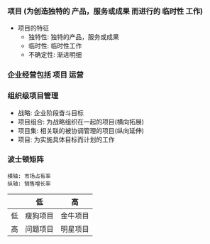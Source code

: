 ### 项目 (为创造独特的 产品，服务或成果 而进行的 临时性 工作)

- 项目的特征
    - 独特性: 独特的产品，服务或成果
    - 临时性: 临时性工作
    - 不确定性: 渐进明细


### 企业经营包括 项目 运营

### 组织级项目管理
- 战略: 企业阶段奋斗目标
- 项目组合: 为战略组织在一起的项目(横向拓展)
- 项目集: 相关联的被协调管理的项目(纵向延伸)
- 项目: 为实施具体目标而计划的工作

### 波士顿矩阵

    横轴: 市场占有率
    纵轴: 销售增长率
|         |    低   |    高   |
|---------|---------|---------|
|   低    | 瘦狗项目 | 金牛项目 |
|   高    | 问题项目 | 明星项目 |

